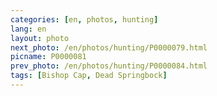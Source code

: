 ```yaml
---
categories: [en, photos, hunting]
lang: en
layout: photo
next_photo: /en/photos/hunting/P0000079.html
picname: P0000081
prev_photo: /en/photos/hunting/P0000084.html
tags: [Bishop Cap, Dead Springbock]
---
```

